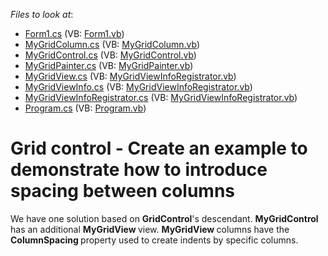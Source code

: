 <!-- default file list -->
*Files to look at*:

* [Form1.cs](./CS/ColumnSpacing/Form1.cs) (VB: [Form1.vb](./VB/ColumnSpacing/Form1.vb))
* [MyGridColumn.cs](./CS/ColumnSpacing/MyGridColumn.cs) (VB: [MyGridColumn.vb](./VB/ColumnSpacing/MyGridColumn.vb))
* [MyGridControl.cs](./CS/ColumnSpacing/MyGridControl.cs) (VB: [MyGridControl.vb](./VB/ColumnSpacing/MyGridControl.vb))
* [MyGridPainter.cs](./CS/ColumnSpacing/MyGridPainter.cs) (VB: [MyGridPainter.vb](./VB/ColumnSpacing/MyGridPainter.vb))
* [MyGridView.cs](./CS/ColumnSpacing/MyGridView.cs) (VB: [MyGridViewInfoRegistrator.vb](./VB/ColumnSpacing/MyGridViewInfoRegistrator.vb))
* [MyGridViewInfo.cs](./CS/ColumnSpacing/MyGridViewInfo.cs) (VB: [MyGridViewInfoRegistrator.vb](./VB/ColumnSpacing/MyGridViewInfoRegistrator.vb))
* [MyGridViewInfoRegistrator.cs](./CS/ColumnSpacing/MyGridViewInfoRegistrator.cs) (VB: [MyGridViewInfoRegistrator.vb](./VB/ColumnSpacing/MyGridViewInfoRegistrator.vb))
* [Program.cs](./CS/ColumnSpacing/Program.cs) (VB: [Program.vb](./VB/ColumnSpacing/Program.vb))
<!-- default file list end -->
# Grid control - Create an example to demonstrate how to introduce spacing between columns


<p>We have one solution based on <strong>GridControl</strong>'s descendant. <strong>MyGridControl </strong>has an additional <strong>MyGridView </strong>view. <strong>MyGridView </strong>columns have the <strong>ColumnSpacing </strong>property used to create indents by specific columns.</p>

<br/>


